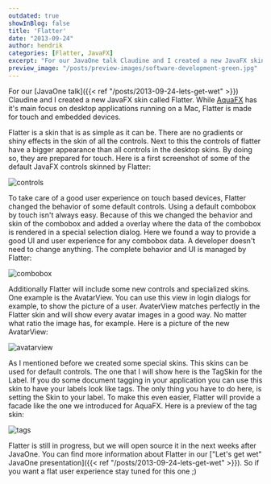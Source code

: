 ```yaml
---
outdated: true
showInBlog: false
title: 'Flatter'
date: "2013-09-24"
author: hendrik
categories: [Flatter, JavaFX]
excerpt: "For our JavaOne talk Claudine and I created a new JavaFX skin called Flatter. While AquaFX has it's main focus on desktop applications running on a Mac, Flatter is made for touch and embedded devices."
preview_image: "/posts/preview-images/software-development-green.jpg"
---
```

For our [JavaOne talk]({{< ref "/posts/2013-09-24-lets-get-wet" >}}) Claudine and I created a new JavaFX skin called Flatter. While [AquaFX](http://aquafx-project.com) has it's main focus on desktop applications running on a Mac, Flatter is made for touch and embedded devices.

Flatter is a skin that is as simple as it can be. There are no gradients or shiny effects in the skin of all the controls. Next to this the controls of flatter have a bigger appearance than all controls in the desktop skins. By doing so, they are prepared for touch. Here is a first screenshot of some of the default JavaFX controls skinned by Flatter:

![controls](/posts/guigarage-legacy/controls.png)

To take care of a good user experience on touch based devices, Flatter changed the behavior of some default controls. Using a default combobox by touch isn't always easy. Because of this we changed the behavior and skin of the combobox and added a overlay where the data of the combobox is rendered in a special selection dialog. Here we found a way to provide a good UI and user experience for any combobox data. A developer doesn't need to change anything. The complete behavior and UI is managed by Flatter:

![combobox](/posts/guigarage-legacy/combobox.png)

Additionally Flatter will include some new controls and specialized skins. One example is the AvatarView. You can use this view in login dialogs for example, to show the picture of a user. AvaterView matches perfectly in the Flatter skin and will show every avatar images in a good way. No matter what ratio the image has, for example. Here is a picture of the new AvatarView:

![avatarview](/posts/guigarage-legacy/avatarview.png)

As I mentioned before we created some special skins. This skins can be used for default controls. The one that I will show here is the TagSkin for the Label. If you do some document tagging in your application you can use this skin to have your labels look like tags. The only thing you have to do here, is setting the Skin to your label. To make this even easier, Flatter will provide a facade like the one we introduced for AquaFX. Here is a preview of the tag skin:

![tags](/posts/guigarage-legacy/tags.png)

Flatter is still in progress, but we will open source it in the next weeks after JavaOne. You can find more information about Flatter in our ["Let's get wet" JavaOne presentation]({{< ref "/posts/2013-09-24-lets-get-wet" >}}). So if you want a flat user experience stay tuned for this one ;)
